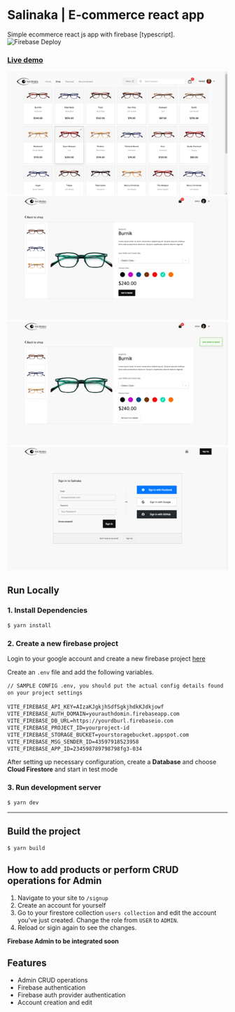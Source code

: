 # Salinaka | E-commerce react app
Simple ecommerce react js app with firebase [typescript].
![Firebase Deploy](https://github.com/passion-127/ecommerce-react/workflows/Firebase%20Deploy/badge.svg)

### [Live demo](https://salinaka-ecommerce.web.app/)

![Salinaka screenshot](https://raw.githubusercontent.com/passion-127/ecommerce-react/master/static/screeny1.png)
![Salinaka screenshot](https://raw.githubusercontent.com/passion-127/ecommerce-react/master/static/screeny2.png)
![Salinaka screenshot](https://raw.githubusercontent.com/passion-127/ecommerce-react/master/static/screeny3.png)
![Salinaka screenshot](https://raw.githubusercontent.com/passion-127/ecommerce-react/master/static/screeny7.png)

## Run Locally
### 1. Install Dependencies
```sh
$ yarn install
```

### 2. Create a new firebase project
Login to your google account and create a new firebase project [here](https://console.firebase.google.com/u/0/)

Create an `.env` file and add the following variables.

```
// SAMPLE CONFIG .env, you should put the actual config details found on your project settings

VITE_FIREBASE_API_KEY=AIzaKJgkjhSdfSgkjhdkKJdkjowf
VITE_FIREBASE_AUTH_DOMAIN=yourauthdomin.firebaseapp.com
VITE_FIREBASE_DB_URL=https://yourdburl.firebaseio.com
VITE_FIREBASE_PROJECT_ID=yourproject-id
VITE_FIREBASE_STORAGE_BUCKET=yourstoragebucket.appspot.com
VITE_FIREBASE_MSG_SENDER_ID=43597918523958
VITE_FIREBASE_APP_ID=234598789798798fg3-034

``` 

After setting up necessary configuration,
create a **Database** and choose **Cloud Firestore** and start in test mode

### 3. Run development server
```sh 
$ yarn dev
```

---

## Build the project
```sh
$ yarn build
```

## How to add products or perform CRUD operations for Admin
1. Navigate to your site to `/signup`
2. Create an account for yourself
3. Go to your firestore collection `users collection` and edit the account you've just created. Change the role from `USER` to `ADMIN`.
4. Reload or sigin again to see the changes. 

**Firebase Admin to be integrated soon**

## Features

* Admin CRUD operations
* Firebase authentication
* Firebase auth provider authentication
* Account creation and edit

